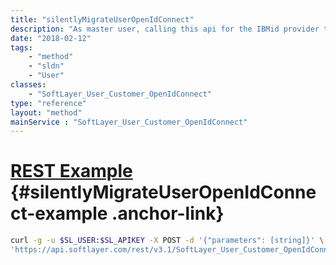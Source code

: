 ```yaml
---
title: "silentlyMigrateUserOpenIdConnect"
description: "As master user, calling this api for the IBMid provider type when there is an existing IBMid for the email on the SL account will silently (without sending an invitation email) create a link for the IBMid. NOTE: If the SoftLayer user is already linked to IBMid, this call will fail. If the IBMid specified by the email of this user, is already used in a link to another user in this account, this call will fail. If there is already an open invitation from this SoftLayer user to this or any IBMid, this call will fail. If there is already an open invitation from some other SoftLayer user in this account to this IBMid, then this call will fail. "
date: "2018-02-12"
tags:
    - "method"
    - "sldn"
    - "User"
classes:
    - "SoftLayer_User_Customer_OpenIdConnect"
type: "reference"
layout: "method"
mainService : "SoftLayer_User_Customer_OpenIdConnect"
---
```


# [REST Example](#silentlyMigrateUserOpenIdConnect-example) <a href="/article/rest/"><i class="fas fa-question"></i></a> {#silentlyMigrateUserOpenIdConnect-example .anchor-link} 
```bash
curl -g -u $SL_USER:$SL_APIKEY -X POST -d '{"parameters": [string]}' \
'https://api.softlayer.com/rest/v3.1/SoftLayer_User_Customer_OpenIdConnect/{SoftLayer_User_Customer_OpenIdConnectID}/silentlyMigrateUserOpenIdConnect'
```
